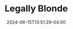 ---
title: Legally Blonde
Theatre: Amelia Musical Playhouse
Venue: Amelia Musical Playhouse
Season: 11
date: 2024-06-15T13:51:29-04:00
opening_date: 2024-07-05
closing_date: 2024-07-20
showtimes:
  - 2024-07-05 19:30:00
  - 2024-07-06 19:30:00
  - 2024-07-07 14:30:00
  - 2024-07-11 19:30:00
  - 2024-07-12 19:30:00
  - 2024-07-13 19:30:00
  - 2024-07-14 14:30:00
  - 2024-07-19 19:30:00
  - 2024-07-20 19:30:00
  - 2024-07-21 14:30:00
featured_image: 2024-Legally-Blonde-The-Musical.webp
featured_image_alt: "Poster for *Legally Blonde* showcasing a vibrant pink design with a graduation cap and a high-heeled shoe, reflecting the theme of the musical. The text highlights music and lyrics by Laurence O'Keefe and Nell Benjamin, based on the novel by Amanda Brown and the MGM motion picture."
featured_image_caption: "*Legally Blonde* dazzles with its bright pink charm and witty story, capturing the journey of Elle Woods as she tackles stereotypes and scandal in pursuit of her dreams."
featured_image_attr: Bill Ivins
featured_image_attr_link: https://www.ivinsink.com/program-covers
playbill:
Website: 
Tickets: 
show_details: 
cast:
  - Elle Woods: Olivia Lynch
  - Emmett Forrest: Will Wiley
  - Paulette Buonafonte: Allie Kangas
  - Professor Callahan: Jimmy Galaviz
  - Warner Huntington III: Alex McClurkin
  - Vivienne Kensington: Danielle Gamble
  - Brooke Wyndham: Amelia Underwood
  - Enid Hoops: Maggie Mellott
  - Serena: Sarah Perkins
  - Margot: Samantha Andersen
  - Pilar: Keeli Bean
  - Kyle O’Boyle: Thor Rockett
  - Aaron Schultz: Zain Beverly
  - Bjorn Gustafson: Nathan Lee
  - Winthrop/Elle’s Dad: Bob O’Hara
  - Lowell/Carlos: Ethan Dorris
  - Pforzheimer: Jimmy Kalista
  - Chutney Wyndham: Shaeliegh Tupper
  - Elle’s Mom/Store Manager: Rae Colley
  - Dewey: Quentin Wright
  - Leilani: Eden George
  - Kiki the Colorist: Moira Smith
  - Cashier/D.A.: Amelia Son
  - Whitney: Caitlyn Terry
  - Judge: Sydney Gray
  - Court Stenographer: Amy Cullen
  - Ensemble:
    - Quentin Wright
    - Eden George
    - Moira Smith
    - Amelia Son
    - Caitlyn Terry
    - Sydney Gray
    - Amy Cullen
    - Kristin Bean
crew:
  - Director:
    - Beth Perkins
    - Joey Johnson
  - Costumes: Tammy Lynch
  - Choreography: Kristin Bean
orchestra:
genres: 
Description: 
---
